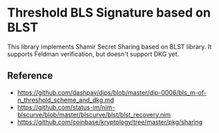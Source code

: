 # Threshold BLS Signature based on BLST

This library implements Shamir Secret Sharing based on BLST library. It supports Feldman verification, but doesn't support DKG yet.

## Reference
- https://github.com/dashpay/dips/blob/master/dip-0006/bls_m-of-n_threshold_scheme_and_dkg.md
- https://github.com/status-im/nim-blscurve/blob/master/blscurve/blst/blst_recovery.nim
- https://github.com/coinbase/kryptology/tree/master/pkg/sharing
